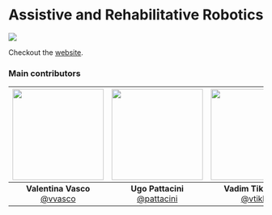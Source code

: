 Assistive and Rehabilitative Robotics
=====================================

<a href="https://zenhub.com"><img src="https://raw.githubusercontent.com/ZenHubIO/support/master/zenhub-badge.png"></a>

Checkout the [website](http://robotology.github.com/assistive-rehab).

### Main contributors
|[<img src="https://github.com/vvasco.png" width="180">](https://github.com/vvasco)|[<img src="https://github.com/pattacini.png" width="180">](https://github.com/pattacini)|[<img src="https://github.com/vtikha.png" width="180">](https://github.com/vtikha)|
|:---:|:---:|:---:|
| **Valentina Vasco** [@vvasco](https://github.com/vvasco)| **Ugo Pattacini** [@pattacini](https://github.com/pattacini)| **Vadim Tikhanoff** [@vtikha](https://github.com/vtikha)|
